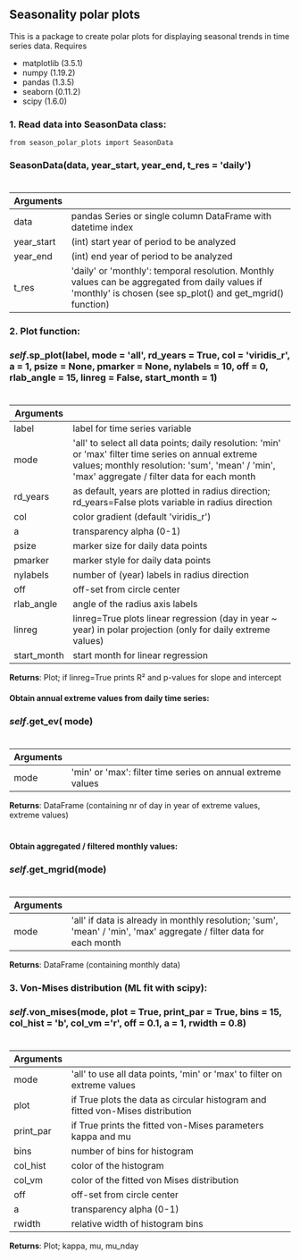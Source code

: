 ## __Seasonality polar plots__
 
This is a package to create polar plots for displaying seasonal trends in time series data.
Requires
- matplotlib (3.5.1)
- numpy (1.19.2)
- pandas (1.3.5)
- seaborn (0.11.2)
- scipy (1.6.0)
### 1. Read data into SeasonData class:
~~~
from season_polar_plots import SeasonData
~~~
### SeasonData(data, year_start, year_end, t_res = 'daily') 
#
| Arguments  |   |
| ------ | ------ |
| data | pandas Series or single column DataFrame with datetime index |
| year_start | (int) start year of period to be analyzed |
| year_end | (int) end year of period to be analyzed |
| t_res | 'daily' or 'monthly': temporal resolution. Monthly values can be aggregated from daily values if 'monthly' is chosen (see sp_plot() and get_mgrid() function) |

### 2. Plot function:
### _self_.sp_plot(label, mode = 'all', rd_years = True, col = 'viridis_r', a = 1, psize = None, pmarker = None, nylabels = 10, off = 0, rlab_angle = 15, linreg = False, start_month = 1)
#
| Arguments  |   |
| ------ | ------ |
| label | label for time series variable |
| mode | 'all' to select all data points; daily resolution: 'min' or 'max' filter time series on annual extreme values; monthly resolution:  'sum', 'mean' / 'min', 'max' aggregate / filter data for each month |
| rd_years | as default, years are plotted in radius direction; rd_years=False plots variable in radius direction |
| col |  color gradient (default 'viridis_r') |
| a | transparency alpha (0-1) |
| psize | marker size for daily data points |
| pmarker | marker style  for daily data points|
| nylabels | number of (year) labels in radius direction |
| off | off-set from circle center |
| rlab_angle | angle of the radius axis labels |
| linreg | linreg=True plots linear regression (day in year ~ year) in polar projection (only for daily extreme values) |
| start_month | start month for linear regression |

__Returns__: Plot; if linreg=True prints R² and p-values for slope and intercept

#### Obtain annual extreme values from daily time series:
### _self_.get_ev( mode)
#
| Arguments  |   |
| ------ | ------ |
| mode | 'min' or 'max': filter time series on annual extreme values |

__Returns__: DataFrame (containing nr of day in year of extreme values, extreme values) 
#
#### Obtain aggregated / filtered monthly values:
### _self_.get_mgrid(mode)
#
| Arguments  |   |
| ------ | ------ |
| mode | 'all' if data is already in monthly resolution; 'sum', 'mean' / 'min', 'max' aggregate / filter data for each month |

__Returns__: DataFrame (containing monthly data) 

### 3. Von-Mises distribution (ML fit with scipy):
### _self_.von_mises(mode, plot = True, print_par = True, bins = 15, col_hist = 'b', col_vm ='r', off = 0.1, a = 1, rwidth = 0.8)
#
| Arguments  |   |
| ------ | ------ |
| mode | 'all' to use all data points, 'min' or 'max' to filter on extreme values |
| plot | if True plots the data as circular histogram and fitted von-Mises distribution |
| print_par | if True prints the fitted von-Mises parameters kappa and mu |
| bins | number of bins for histogram |
| col_hist | color of the histogram |
| col_vm | color of the fitted von Mises distribution |
| off | off-set from circle center |
| a | transparency alpha (0-1) |
| rwidth | relative width of histogram bins |

__Returns__: Plot; kappa, mu, mu_nday 
